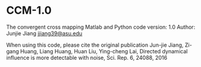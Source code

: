 # CCM-1.0
The convergent cross mapping Matlab and Python code
version: 1.0
Author: Junjie Jiang jjiang39@asu.edu

When using this code, please cite the original publication
Jun-jie Jiang, Zi-gang Huang, Liang Huang, Huan Liu, Ying-cheng Lai, Directed
dynamical influence is more detectable with noise, Sci. Rep. 6, 24088, 2016
